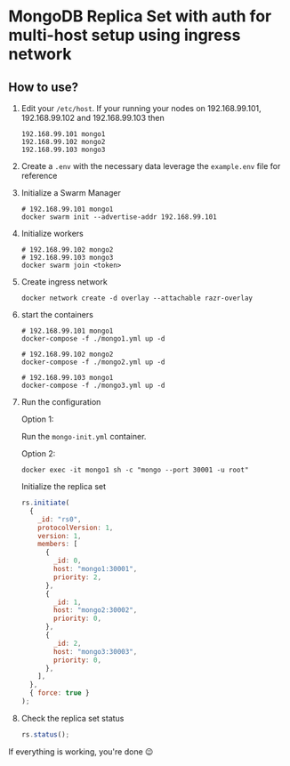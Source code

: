 # MongoDB Replica Set with auth for multi-host setup using ingress network

## How to use?

1. Edit your `/etc/host`. If your running your nodes on 192.168.99.101, 192.168.99.102 and 192.168.99.103 then

   ```shell
   192.168.99.101 mongo1
   192.168.99.102 mongo2
   192.168.99.103 mongo3
   ```

1. Create a `.env` with the necessary data leverage the `example.env` file for reference

1. Initialize a Swarm Manager

   ```shell
   # 192.168.99.101 mongo1
   docker swarm init --advertise-addr 192.168.99.101
   ```

1. Initialize workers

   ```shell
   # 192.168.99.102 mongo2
   # 192.168.99.103 mongo3
   docker swarm join <token>
   ```

1. Create ingress network

   ```shell
   docker network create -d overlay --attachable razr-overlay
   ```

1. start the containers

   ```shell
   # 192.168.99.101 mongo1
   docker-compose -f ./mongo1.yml up -d
   ```

   ```shell
   # 192.168.99.102 mongo2
   docker-compose -f ./mongo2.yml up -d
   ```

   ```shell
   # 192.168.99.103 mongo1
   docker-compose -f ./mongo3.yml up -d
   ```

1. Run the configuration

   Option 1:

   Run the `mongo-init.yml` container.

   Option 2:

   ```shell
   docker exec -it mongo1 sh -c "mongo --port 30001 -u root"
   ```

   Initialize the replica set

   ```javascript
   rs.initiate(
     {
       _id: "rs0",
       protocolVersion: 1,
       version: 1,
       members: [
         {
           _id: 0,
           host: "mongo1:30001",
           priority: 2,
         },
         {
           _id: 1,
           host: "mongo2:30002",
           priority: 0,
         },
         {
           _id: 2,
           host: "mongo3:30003",
           priority: 0,
         },
       ],
     },
     { force: true }
   );
   ```

1. Check the replica set status

   ```javascript
   rs.status();
   ```

If everything is working, you're done 😉
